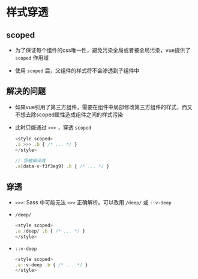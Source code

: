 # 样式穿透

## scoped

  - 为了保证每个组件的css唯一性，避免污染全局或者被全局污染，vue提供了 `scoped` 作用域

  - 使用 `scoped` 后，父组件的样式将不会渗透到子组件中

## 解决的问题

  - 如果vue引用了第三方组件，需要在组件中局部修改第三方组件的样式，而又不想去除scoped属性造成组件之间的样式污染

  - 此时只能通过 `>>>` ，穿透 `scoped`

    ```js
    <style scoped>
    .a >>> .b { /* ... */ }
    </style>

    // 将被编译成
    .a[data-v-f3f3eg9] .b { /* ... */ }
    ```

## 穿透

  - `>>>`: Sass 中可能无法 `>>>` 正确解析。可以改用 `/deep/` 或 `::v-deep`

  - `/deep/`

    ```js
    <style scoped>
    .a /deep/ .b { /* ... */ }
    </style>
    ```

  - `::v-deep`

    ```js
    <style scoped>
    .a::v-deep .b { /* ... */ }
    </style>
    ```
